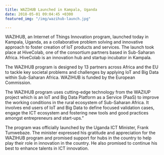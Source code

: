 ```yaml
---
title: WAZIHUB Launched in Kampala, Uganda
date: 2018-05-01 09:04:45 +0300
featured_img: "/img/wazihub-launch.jpg"

---
```

WAZIHUB, an Internet of Things Innovation program, launched today in Kampala, Uganda, as a collaborative problem solving and innovative approach to foster creation of IoT products and services. The launch took place at HiveColab, one of the consortium partners based in Sub-Saharan Africa. HiveColab is an innovation hub and startup incubator in Kampala.

<!--more-->

The WAZIHUB program is designed by 13 partners across Africa and the EU to tackle key societal problems and challenges by applying IoT and Big Data within Sub-Saharan Africa. WAZIHUB is funded by the European Commission.

The WAZIHUB program uses cutting-edge technology from the WAZIUP project which is an IoT and Big Data Platform as a Service (PaaS) to improve the working conditions in the rural ecosystem of Sub-Saharan Africa. It involves end users of IoT and Big Data to define focused validation cases, engage the ICT ecosystem and fostering new tools and good practices amongst entrepreneurs and start-ups.”

The program was officially launched by the Uganda ICT Minister, Frank Tumwebaze.  The minister expressed his gratitude and appreciation for the WAZIHUB program and promised support for hubs in the country to help play their role in innovation in the country. He also promised to continue his best to enhance talents in ICT innovation.
